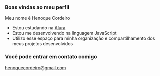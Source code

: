 ### Boas vindas ao meu perfil 

Meu nome é Henoque Cordeiro

- Estou estudando na [Alura](https://www.alura.com.br)
- Estou me desenvolvendo na linguagem JavaScript
- Utilizo esse espaço para minha organização e compartilhamento dos meus projetos desenvolvidos

### Você pode entrar em contato comigo 

henoquecordeiro@gmail.com




